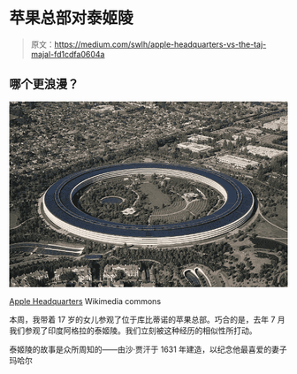 # 苹果总部对泰姬陵

> 原文：<https://medium.com/swlh/apple-headquarters-vs-the-taj-majal-fd1cdfa0604a>

## 哪个更浪漫？

![](img/6ee9de13e454370c0d430f51991d8cc1.png)

[Apple Headquarters](https://www.google.com/search?q=apple+headquarters&rlz=1C1SQJL_enUS773US773&tbm=isch&source=lnt&tbs=sur:fc&sa=X&ved=0ahUKEwig8-2W2rXjAhXGpJ4KHbcfDh8QpwUIIw&biw=917&bih=507&dpr=1.1#imgrc=c3IPCQNtH8Zh0M:) Wikimedia commons

本周，我带着 17 岁的女儿参观了位于库比蒂诺的苹果总部。巧合的是，去年 7 月我们参观了印度阿格拉的泰姬陵。我们立刻被这种经历的相似性所打动。

泰姬陵的故事是众所周知的——由沙·贾汗于 1631 年建造，以纪念他最喜爱的妻子玛哈尔